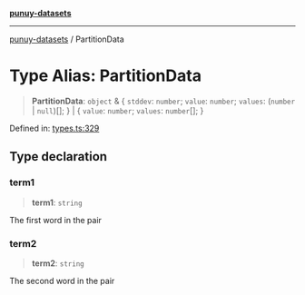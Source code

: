 [**punuy-datasets**](../README.md)

***

[punuy-datasets](../README.md) / PartitionData

# Type Alias: PartitionData

> **PartitionData**: `object` & \{ `stddev`: `number`; `value`: `number`; `values`: (`number` \| `null`)[]; \} \| \{ `value`: `number`; `values`: `number`[]; \}

Defined in: [types.ts:329](https://github.com/andrefs/punuy-datasets/blob/850c8b8821307795ffd38b3231bd396eabb0ce41/src/lib/types.ts#L329)

## Type declaration

### term1

> **term1**: `string`

The first word in the pair

### term2

> **term2**: `string`

The second word in the pair

